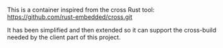 This is a container inspired from the cross Rust tool:
https://github.com/rust-embedded/cross.git

It has been simplified and then extended so it can support the cross-build needed
by the client part of this project.

